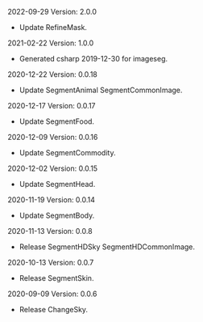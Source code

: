 2022-09-29 Version: 2.0.0
- Update RefineMask.

2021-02-22 Version: 1.0.0
- Generated csharp 2019-12-30 for imageseg.

2020-12-22 Version: 0.0.18
- Update SegmentAnimal SegmentCommonImage.

2020-12-17 Version: 0.0.17
- Update SegmentFood.

2020-12-09 Version: 0.0.16
- Update SegmentCommodity.

2020-12-02 Version: 0.0.15
- Update SegmentHead.

2020-11-19 Version: 0.0.14
- Update SegmentBody.

2020-11-13 Version: 0.0.8
- Release SegmentHDSky SegmentHDCommonImage.

2020-10-13 Version: 0.0.7
- Release SegmentSkin.

2020-09-09 Version: 0.0.6
- Release ChangeSky.

